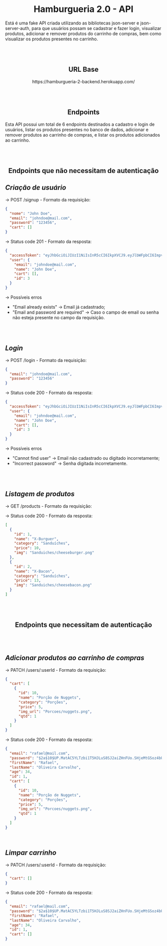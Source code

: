<h1 align="center"><strong>Hamburgueria 2.0 - API</strong></h1>

Está é uma fake API criada utilizando as bibliotecas json-server e json-server-auth, para que usuários possam se cadastrar e fazer login, visualizar produtos, adicionar e remover produtos do carrinho de compras, bem como visualizar os produtos presentes no carrinho.

<br/>
<br/>

<h2 align="center"><strong>URL Base</strong></h2>
<p align="center">https://hamburgueria-2-backend.herokuapp.com/</p>

<br/>
<br/>

<h2 align="center"><strong>Endpoints</strong></h2>

Esta API possui um total de 6 endpoints destinados a cadastro e login de usuários, listar os produtos presentes no banco de dados, adicionar e remover produtos ao carrinho de compras, e listar os produtos adicionados ao carrinho.

<br/>
<br/>

<h2 align="center">Endpoints que não necessitam de autenticação</h2>

## _Criação de usuário_

-> POST /signup - Formato da requisição:

```json
{
  "nome": "John Doe",
  "email": "johndoe@mail.com",
  "password": "123456",
  "cart": []
}
```

-> Status code 201 - Formato da resposta:

```json
{
  "accessToken": "eyJhbGciOiJIUzI1NiIsInR5cCI6IkpXVCJ9.eyJlbWFpbCI6ImpvaG5kb2VAbWFpbC5jb20iLCJpYXQiOjE2NDI2OTEzMDUsImV4cCI6MTY0MjY5NDkwNSwic3ViIjoiMyJ9.N9ganD_bsI8eqT4Qg8dCs11YSdzhPnAMy0k64bIvyus",
  "user": {
    "email": "johndoe@mail.com",
    "name": "John Doe",
    "cart": [],
    "id": 3
  }
}
```

-> Possíveis erros

- "Email already exists" -> Email já cadastrado;
- "Email and password are required" -> Caso o campo de email ou senha não esteja presente no campo da requisição.

<br/>
<br/>

## _Login_

-> POST /login - Formato da requisição:

```json
{
  "email": "johndoe@mail.com",
  "password": "123456"
}
```

-> Status code 200 - Formato da resposta:

```json
{
  "accessToken": "eyJhbGciOiJIUzI1NiIsInR5cCI6IkpXVCJ9.eyJlbWFpbCI6ImpvaG5kb2VAbWFpbC5jb20iLCJpYXQiOjE2NDI2OTIzODQsImV4cCI6MTY0MjY5NTk4NCwic3ViIjoiMyJ9.cElHg0CvBZx_aCyw1Utuqp7AXjcQUXyLpjE6UvQ0NCw",
  "user": {
    "email": "johndoe@mail.com",
    "name": "John Doe",
    "cart": [],
    "id": 3
  }
}
```

-> Possíveis erros

- "Cannot find user" -> Email não cadastrado ou digitado incorretamente;
- "Incorrect password" -> Senha digitada incorretamente.

<br/>
<br/>

## _Listagem de produtos_

-> GET /products - Formato da requisição:

-> Status code 200 - Formato da resposta:

```json
[
  {
    "id": 1,
    "name": "X-Burguer",
    "category": "Sanduíches",
    "price": 10,
    "img": "Sanduiches/cheeseburger.png"
  },
  {
    "id": 2,
    "name": "X-Bacon",
    "category": "Sanduíches",
    "price": 13,
    "img": "Sanduiches/cheesebacon.png"
  }
]
```

<br/>
<br/>

<h2 align="center">Endpoints que necessitam de autenticação</h2>

<br/>
<br/>

## _Adicionar produtos ao carrinho de compras_

-> PATCH /users/:userId - Formato da requisição:

```json
{
  "cart": [
    {
      "id": 10,
      "name": "Porção de Nuggets",
      "category": "Porções",
      "price": 5,
      "img_url": "Porcoes/nuggets.png",
      "qtd": 1
    }
  ]
}
```

-> Status code 200 - Formato da resposta:

```json
{
  "email": "rafael@mail.com",
  "password": "$2a$10$UP.MatAC5YLTzbi1T5HJLuS8SJ2aiZHnFUo.SHjeMtGSoz4bUUm8m",
  "firstName": "Rafael",
  "lastName": "Oliveira Carvalho",
  "age": 34,
  "id": 1,
  "cart": [
    {
      "id": 10,
      "name": "Porção de Nuggets",
      "category": "Porções",
      "price": 5,
      "img_url": "Porcoes/nuggets.png",
      "qtd": 1
    }
  ]
}
```

<br/>

## _Limpar carrinho_

-> PATCH /users/:userId - Formato da requisição:

```json
{
  "cart": []
}
```

-> Status code 200 - Formato da resposta:

```json
{
  "email": "rafael@mail.com",
  "password": "$2a$10$UP.MatAC5YLTzbi1T5HJLuS8SJ2aiZHnFUo.SHjeMtGSoz4bUUm8m",
  "firstName": "Rafael",
  "lastName": "Oliveira Carvalho",
  "age": 34,
  "id": 1,
  "cart": []
}
```
